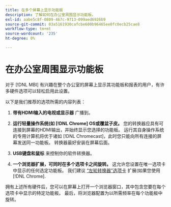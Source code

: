 ```yaml
---
title: 在多个屏幕上显示功能板
description: 了解如何在办公室周围显示功能板。
exl-id: aabe5c8f-0809-467c-9713-099aed6926b9
source-git-commit: 03a5161930cafcbe600b96465ee0fc0ecb25cae8
workflow-type: tm+mt
source-wordcount: '235'
ht-degree: 0%

---
```


# 在办公室周围显示功能板

对于 [!DNL MBI] 有兴趣在整个办公室的屏幕上显示其功能板和报表的用户，有许多硬件选项可以轻松启用此设置。

以下是我们推荐的选项所需的内容列表：

1. **带有HDMI输入的电视或显示器** 广播到。

1. **运行轻量操作系统(如 [!DNL Chrome] OS或覆盆子皮。** 您的转换器应具有可连接到屏幕的HDMI输出，并始终显示您选择的功能板。 运行其自身操作系统的专用计算机将优于诸如 [!DNL Chromecast]，此时您只能向所有连接的屏幕发送同一功能板。 转换器最好安装在屏幕后面。

1. **USB键盘和鼠标** 来控制你的软件转换器。

1. **一个浏览器扩展，可同时在多个选项卡之间旋转。** 这允许您设置在唯一选项卡中显示的任何选定功能板。 我们建议 [“左轮转换器”选项卡](https://chrome.google.com/webstore/detail/revolver-tabs/dlknooajieciikpedpldejhhijacnbda?hl=en) 扩展(如果您使用 [!DNL Chrome].

拥有上述所有硬件后，您可以在屏幕上打开一个浏览器窗口，其中包含您要在每个选项卡中显示的特定功能板。 最后，将浏览器配置为以所需频率在每个功能板中旋转。
